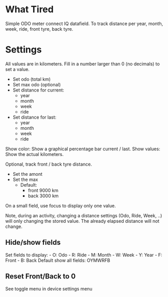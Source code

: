 # What Tired

Simple ODO meter connect IQ datafield.
To track distance per year, month, week, ride, front tyre, back tyre.

# Settings

All values are in kilometers. Fill in a number larger than 0 (no decimals) to set a value.

- Set odo (total km)
- Set max odo (optional)
- Set distance for current:
  - year
  - month
  - week
  - ride
- Set distance for last:
  - year
  - month
  - week
  - ride

Show color: Show a graphical percentage bar current / last.
Show values: Show the actual kilometers.

Optional, track front / back tyre distance.
- Set the amont
- Set the max 
  - Default: 
    - front 9000 km
    - back 3000 km

On a small field, use focus to display only one value.

Note, during an activity, changing a distance settings (Odo, Ride, Week, ..) will only changing the stored value. The already elapsed distance will not change. 

## Hide/show fields

Set fields to display:
    - O: Odo
    - R: Ride
    - M: Month
    - W: Week
    - Y: Year
    - F: Front
    - B: Back
Default show all fields: OYMWRFB

## Reset Front/Back to 0

See toggle menu in device settings menu

